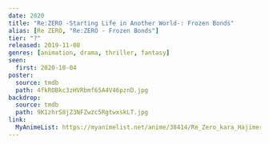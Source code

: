 ```yaml
---
date: 2020
title: "Re:ZERO -Starting Life in Another World-: Frozen Bonds"
alias: [Re ZERO, "Re:ZERO - Frozen Bonds"]
tier: "?"
released: 2019-11-08
genres: [animation, drama, thriller, fantasy]
seen:
  first: 2020-10-04
poster:
  source: tmdb
  path: 4fkROBkc3zHVRbmf65A4V46pznD.jpg
backdrop:
  source: tmdb
  path: 9K1zhrS8jZ3NFZwzc5RgtwxskLT.jpg
link:
  MyAnimeList: https://myanimelist.net/anime/38414/Re_Zero_kara_Hajimeru_Isekai_Seikatsu_-_Hyouketsu_no_Kizuna
---
```

